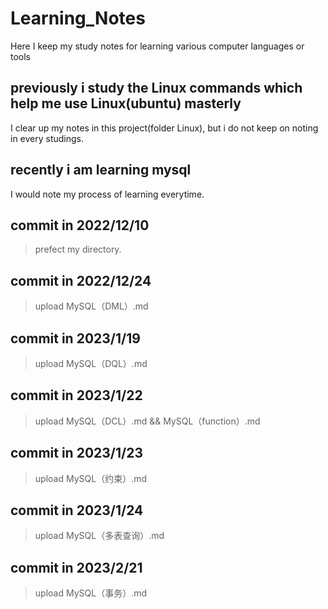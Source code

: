 # Learning_Notes
Here I keep my study notes for learning various computer languages or tools

## previously i study the Linux commands which help me use Linux(ubuntu) masterly
   I clear up my notes in this project(folder Linux),
   but i do not keep on noting in every studings.

## recently i am learning mysql
   I would note my process of learning everytime.

## commit in 2022/12/10
  > prefect my directory.

## commit in 2022/12/24
  > upload MySQL（DML）.md

## commit in 2023/1/19
  > upload MySQL（DQL）.md

## commit in 2023/1/22
  > upload MySQL（DCL）.md && MySQL（function）.md

  ## commit in 2023/1/23
  > upload MySQL（约束）.md

## commit in 2023/1/24
  > upload MySQL（多表查询）.md

## commit in 2023/2/21
  > upload MySQL（事务）.md
